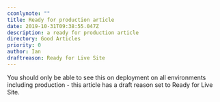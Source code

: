 ```yaml
---
cconlynote: ""
title: Ready for production article
date: 2019-10-31T09:38:55.047Z
description: a ready for production article
directory: Good Articles
priority: 0
author: Ian
draftreason: Ready for Live Site
---
```


You should only be able to see this on deployment on all environments including production - this article has a draft 
reason set to Ready for Live Site.
